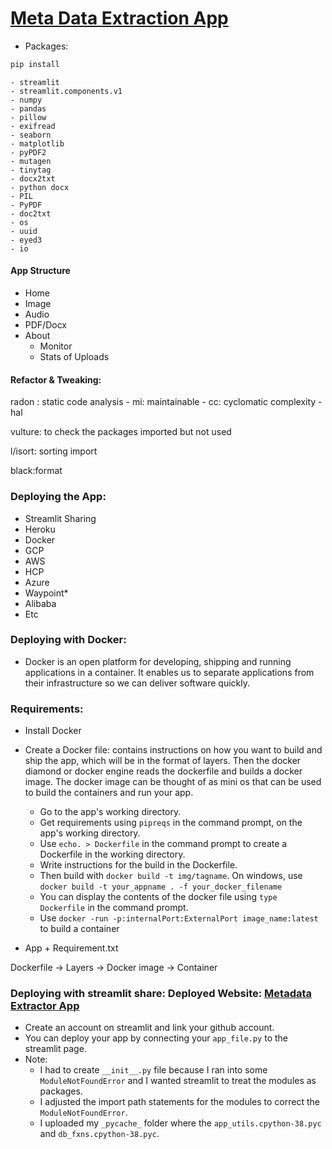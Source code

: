 # [Meta Data Extraction App](https://metadata-extractor-app.streamlit.app/)

+ Packages:
```bash
pip install
```
    - streamlit
    - streamlit.components.v1
    - numpy
    - pandas
    - pillow
    - exifread
    - seaborn
    - matplotlib
    - pyPDF2
    - mutagen
    - tinytag
    - docx2txt
    - python docx
    - PIL
    - PyPDF
    - doc2txt
    - os
    - uuid
    - eyed3
    - io


#### App Structure
+ Home
+ Image
+ Audio
+ PDF/Docx
+ About
  - Monitor
  - Stats of Uploads


#### Refactor & Tweaking:
radon : static code analysis
    - mi: maintainable
    - cc: cyclomatic complexity
    - hal

vulture: to check the packages imported but not used

l/isort: sorting import

black:format

### Deploying the App:
+ Streamlit Sharing
+ Heroku
+ Docker
+ GCP
+ AWS
+ HCP
+ Azure
+ Waypoint*
+ Alibaba
+ Etc

### Deploying with Docker:
+ Docker is an open platform for developing, shipping and running applications in a container. It enables us to separate applications from their infrastructure so we can deliver software quickly.

### Requirements:
+ Install Docker
+ Create a Docker file: contains instructions on how you want to build and ship the app, which will be in the format of layers. Then the docker diamond or docker engine reads the dockerfile and builds a docker image. The docker image can be thought of as mini os that can be used to build the containers and run your app.
     - Go to the app's working directory.
     - Get requirements using `pipreqs` in the command prompt, on the app's working directory.
     - Use `echo. > Dockerfile` in the command prompt to create a Dockerfile in the working directory.
     - Write instructions for the build in the Dockerfile. 
     - Then build with `docker build -t img/tagname`. On windows, use `docker build -t your_appname . -f your_docker_filename`
     - You can display the contents of the docker file using `type Dockerfile` in the command prompt.
     - Use `docker -run -p:internalPort:ExternalPort image_name:latest` to build a container

+ App + Requirement.txt

Dockerfile -> Layers -> Docker image -> Container


### Deploying with streamlit share: Deployed Website: [Metadata Extractor App](https://metadata-extractor-app.streamlit.app/)
+ Create an account on streamlit and link your github account.
+ You can deploy your app by connecting your `app_file.py` to the streamlit page. 
+ Note:
    -  I had to create `__init__.py` file because I ran into some `ModuleNotFoundError` and I wanted streamlit to treat the modules as packages.
    - I adjusted the import path statements for the modules to correct the `ModuleNotFoundError`.
    - I uploaded my `_pycache_` folder where the `app_utils.cpython-38.pyc` and `db_fxns.cpython-38.pyc`.
  
          
